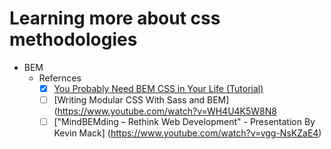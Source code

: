 # Learning more about css methodologies

- BEM
  - Refernces
    - [x] [You Probably Need BEM CSS in Your Life (Tutorial)](https://www.youtube.com/watch?v=er1JEDuPbZQ)
    - [ ] [Writing Modular CSS With Sass and BEM] (https://www.youtube.com/watch?v=WH4U4K5W8N8
    - [ ] ["MindBEMding – Rethink Web Development" - Presentation By Kevin Mack] (https://www.youtube.com/watch?v=vgg-NsKZaE4)
